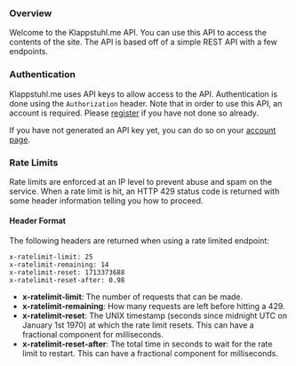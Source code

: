 ### Overview

Welcome to the Klappstuhl.me API. You can use this API to access the contents of the site. The API is based off of a simple REST API with a few endpoints.

### Authentication

Klappstuhl.me uses API keys to allow access to the API. Authentication is done using the `Authorization` header. Note that in order to use this API, an account is required. Please [register](/login) if you have not done so already.

If you have not generated an API key yet, you can do so on your [account page](/account).

### Rate Limits

Rate limits are enforced at an IP level to prevent abuse and spam on the service. When a rate limit is hit, an HTTP 429 status code is returned with some header information telling you how to proceed.

#### Header Format

The following headers are returned when using a rate limited endpoint:

```
x-ratelimit-limit: 25
x-ratelimit-remaining: 14
x-ratelimit-reset: 1713373688
x-ratelimit-reset-after: 0.98
```
- **x-ratelimit-limit**: The number of requests that can be made.
- **x-ratelimit-remaining**: How many requests are left before hitting a 429.
- **x-ratelimit-reset**: The UNIX timestamp (seconds since midnight UTC on January 1st 1970) at which the rate limit resets. This can have a fractional component for milliseconds.
- **x-ratelimit-reset-after**: The total time in seconds to wait for the rate limit to restart. This can have a fractional component for milliseconds.